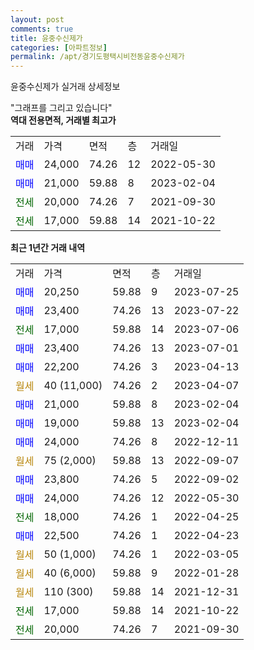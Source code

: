 ```yaml
---
layout: post
comments: true
title: 윤중수신제가
categories: [아파트정보]
permalink: /apt/경기도평택시비전동윤중수신제가
---
```


윤중수신제가 실거래 상세정보

<script type="text/javascript">
  google.charts.load('current', {'packages':['line', 'corechart']});
  google.charts.setOnLoadCallback(drawChart);

  function drawChart() {
    var data = new google.visualization.DataTable();
    data.addColumn('date', '거래일');
    data.addColumn('number', "매매");
    data.addColumn('number', "전세");
    data.addColumn('number', "전매");

    data.addRows([[new Date(Date.parse("2023-07-25")), 20250, null, null], [new Date(Date.parse("2023-07-22")), 23400, null, null], [new Date(Date.parse("2023-07-06")), null, 17000, null], [new Date(Date.parse("2023-07-01")), 23400, null, null], [new Date(Date.parse("2023-04-13")), 22200, null, null], [new Date(Date.parse("2023-04-07")), null, null, null], [new Date(Date.parse("2023-02-04")), 21000, null, null], [new Date(Date.parse("2023-02-04")), 19000, null, null], [new Date(Date.parse("2022-12-11")), 24000, null, null], [new Date(Date.parse("2022-09-07")), null, null, null], [new Date(Date.parse("2022-09-02")), 23800, null, null], [new Date(Date.parse("2022-05-30")), 24000, null, null], [new Date(Date.parse("2022-04-25")), null, 18000, null], [new Date(Date.parse("2022-04-23")), 22500, null, null], [new Date(Date.parse("2022-03-05")), null, null, null], [new Date(Date.parse("2022-01-28")), null, null, null], [new Date(Date.parse("2021-12-31")), null, null, null], [new Date(Date.parse("2021-10-22")), null, 17000, null], [new Date(Date.parse("2021-09-30")), null, 20000, null]]);

    var options = {
      hAxis: {
        format: 'yyyy/MM/dd'
      },    
      lineWidth: 0,
      pointsVisible: true,    
      title: '최근 1년간 유형별 실거래가 분포',
      legend: { position: 'bottom' }
    };

    var formatter = new google.visualization.NumberFormat({pattern:'###,###'} );
    formatter.format(data, 1);
    formatter.format(data, 2);
    
    setTimeout(function() {
        var chart = new google.visualization.LineChart(document.getElementById('columnchart_material'));
        chart.draw(data, (options));
        document.getElementById('loading').style.display = 'none';
    }, 200);
  }
</script>


<div id="loading" style="z-index:20; display: block; margin-left: 0px">"그래프를 그리고 있습니다"</div>
<div id="columnchart_material" style="width: 95%; margin-left: 0px; display: block"></div>
<!-- contents start -->
<b>역대 전용면적, 거래별 최고가</b>
<table class="sortable">
    <tr>
      <td>거래</td>
      <td>가격</td>
      <td>면적</td>
      <td>층</td>
      <td>거래일</td>
    </tr>
        <tr>
          <td><a style="color: blue">매매</a></td>
          <td>24,000</td>
          <td>74.26</td>
          <td>12</td>
          <td>2022-05-30</td>
        </tr>            <tr>
          <td><a style="color: blue">매매</a></td>
          <td>21,000</td>
          <td>59.88</td>
          <td>8</td>
          <td>2023-02-04</td>
        </tr>        
        <tr>
              <td><a style="color: darkgreen">전세</a></td>
              <td>20,000</td>
              <td>74.26</td>
              <td>7</td>
              <td>2021-09-30</td>
            </tr>            <tr>
              <td><a style="color: darkgreen">전세</a></td>
              <td>17,000</td>
              <td>59.88</td>
              <td>14</td>
              <td>2021-10-22</td>
            </tr>        
    
</table>

<b>최근 1년간 거래 내역</b>

<table class="sortable">
    <tr>
      <td>거래</td>
      <td>가격</td>
      <td>면적</td>
      <td>층</td>
      <td>거래일</td>
    </tr>
    <tr>
      <td><a style="color: blue">매매</a></td>
      <td>20,250</td>
      <td>59.88</td>
      <td>9</td>
      <td>2023-07-25</td>
    </tr>          <tr>
      <td><a style="color: blue">매매</a></td>
      <td>23,400</td>
      <td>74.26</td>
      <td>13</td>
      <td>2023-07-22</td>
    </tr>          <tr>
      <td><a style="color: darkgreen">전세</a></td>
      <td>17,000</td>
      <td>59.88</td>
      <td>14</td>
      <td>2023-07-06</td>
    </tr>          <tr>
      <td><a style="color: blue">매매</a></td>
      <td>23,400</td>
      <td>74.26</td>
      <td>13</td>
      <td>2023-07-01</td>
    </tr>          <tr>
      <td><a style="color: blue">매매</a></td>
      <td>22,200</td>
      <td>74.26</td>
      <td>3</td>
      <td>2023-04-13</td>
    </tr>          <tr>
      <td><a style="color: darkgoldenrod">월세</a></td>
      <td>40 (11,000)</td>
      <td>74.26</td>
      <td>2</td>
      <td>2023-04-07</td>
    </tr>          <tr>
      <td><a style="color: blue">매매</a></td>
      <td>21,000</td>
      <td>59.88</td>
      <td>8</td>
      <td>2023-02-04</td>
    </tr>          <tr>
      <td><a style="color: blue">매매</a></td>
      <td>19,000</td>
      <td>59.88</td>
      <td>13</td>
      <td>2023-02-04</td>
    </tr>          <tr>
      <td><a style="color: blue">매매</a></td>
      <td>24,000</td>
      <td>74.26</td>
      <td>8</td>
      <td>2022-12-11</td>
    </tr>          <tr>
      <td><a style="color: darkgoldenrod">월세</a></td>
      <td>75 (2,000)</td>
      <td>59.88</td>
      <td>13</td>
      <td>2022-09-07</td>
    </tr>          <tr>
      <td><a style="color: blue">매매</a></td>
      <td>23,800</td>
      <td>74.26</td>
      <td>5</td>
      <td>2022-09-02</td>
    </tr>          <tr>
      <td><a style="color: blue">매매</a></td>
      <td>24,000</td>
      <td>74.26</td>
      <td>12</td>
      <td>2022-05-30</td>
    </tr>          <tr>
      <td><a style="color: darkgreen">전세</a></td>
      <td>18,000</td>
      <td>74.26</td>
      <td>1</td>
      <td>2022-04-25</td>
    </tr>          <tr>
      <td><a style="color: blue">매매</a></td>
      <td>22,500</td>
      <td>74.26</td>
      <td>1</td>
      <td>2022-04-23</td>
    </tr>          <tr>
      <td><a style="color: darkgoldenrod">월세</a></td>
      <td>50 (1,000)</td>
      <td>74.26</td>
      <td>1</td>
      <td>2022-03-05</td>
    </tr>          <tr>
      <td><a style="color: darkgoldenrod">월세</a></td>
      <td>40 (6,000)</td>
      <td>59.88</td>
      <td>9</td>
      <td>2022-01-28</td>
    </tr>          <tr>
      <td><a style="color: darkgoldenrod">월세</a></td>
      <td>110 (300)</td>
      <td>59.88</td>
      <td>14</td>
      <td>2021-12-31</td>
    </tr>          <tr>
      <td><a style="color: darkgreen">전세</a></td>
      <td>17,000</td>
      <td>59.88</td>
      <td>14</td>
      <td>2021-10-22</td>
    </tr>          <tr>
      <td><a style="color: darkgreen">전세</a></td>
      <td>20,000</td>
      <td>74.26</td>
      <td>7</td>
      <td>2021-09-30</td>
    </tr>      </table>
<!-- contents end -->    

